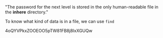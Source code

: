 "The password for the next level is stored in the only human-readable file in the **inhere** directory."

To know what kind of data is in a file, we can use `find`

4oQYVPkxZOOEOO5pTW81FB8j8lxXGUQw